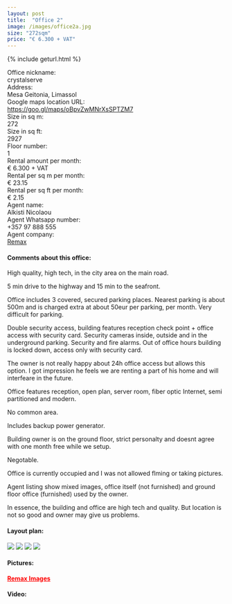 ```yaml
---
layout: post
title:  "Office 2"
image: /images/office2a.jpg
size: "272sqm"
price: "€ 6.300 + VAT"
---
```

{% include geturl.html %}
<div class="office-info-grid">
    <div>Office nickname:</div>
    <div>crystalserve</div>
    <div>Address:</div>
    <div>Mesa Geitonia, Limassol</div>
    <div>Google maps location URL:</div>
    <div><a href="https://goo.gl/maps/B9u2T5KgWtpDRSz97" target="_blank" rel="noopener noreferrer">https://goo.gl/maps/oBpvZwMNrXsSPTZM7</a></div>
    <div>Size in sq m:</div>
    <div>272</div>
    <div>Size in sq ft:</div>
    <div>2927</div>
    <div>Floor number:</div>
    <div>1</div>
    <div>Rental amount per month:</div>
    <div>€ 6.300 + VAT</div>
    <div>Rental per sq m per month:</div>
    <div>€ 23.15</div>
    <div>Rental per sq ft per month:</div>
    <div>€ 2.15</div>
    <div>Agent name:</div>
    <div>Alkisti Nicolaou</div>
    <div>Agent Whatsapp number:</div>
    <div>+357 97 888 555</div>
    <div>Agent company:</div>
    <div><a href="https://www.remax.com.cy/en-cy/listings/limassol/480031003-162?LFPNNSource=Search&cKey=480031003-162&HighlightingWords=" target="_blank" rel="noopener noreferrer">Remax</a></div>
</div>

#### Comments about this office:

High quality, high tech, in the city area on the main road. 

5 min drive to the highway and 15 min to the seafront. 

Office includes 3 covered, secured parking places. Nearest parking is about 500m and is charged extra at about 50eur per parking, per month. Very difficult for parking.

Double security access, building features reception check point + office access with security card. Security cameras inside, outside and in the underground parking. Security and fire alarms. Out of office hours building is locked down, access only with security card. 

The owner is not really happy about 24h office access but allows this option. I got impression he feels we are renting a part of his home and will interfeare in the future.

Office features reception, open plan, server room, fiber optic Internet, semi partitioned and modern.

No common area. 

Includes backup power generator.

Building owner is on the ground floor, strict personalty and doesnt agree with one month free while we setup.

Negotable.

Office is currently occupied and I was not allowed flming or taking pictures. 

Agent listing show mixed images, office itself (not furnished) and ground floor office (furnished) used by the owner.

In essence, the building and office are high tech and quality. But location is not so good and owner may give us problems.

#### Layout plan:

<img src="{{ '/images/5.jpg' | prepend: SourceUrl }}">

<img src="{{ '/images/1.jpg' | prepend: SourceUrl }}">

<img src="{{ '/images/2.jpg' | prepend: SourceUrl }}">

<img src="{{ '/images/3.jpg' | prepend: SourceUrl }}">

#### Pictures:

<a href="https://www.remax.com.cy/en-cy/listings/limassol/480031003-162?LFPNNSource=Search&cKey=480031003-162&HighlightingWords=" target="_blank" rel="noopener noreferrer" style="color: red; font-weight: bold;">Remax Images</a>

#### Video:


